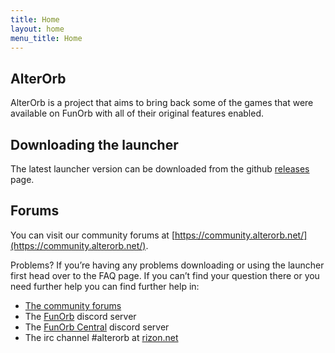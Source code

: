 ```yaml
---
title: Home
layout: home
menu_title: Home
---
```

## AlterOrb

AlterOrb is a project that aims to bring back some of the games that were available on FunOrb with all of their original features enabled.

## Downloading the launcher

The latest launcher version can be downloaded from the github [releases](https://github.com/alterorb/alterorb-launcher/releases) page.

## Forums

You can visit our community forums at [https://community.alterorb.net/](https://community.alterorb.net/).

Problems?
If you’re having any problems downloading or using the launcher first head over to the FAQ page. If you can’t find your question there or you need further help you can find further help in:

* [The community forums](https://community.alterorb.net/) 
* The [FunOrb](https://discordapp.com/invite/MGfDrDf) discord server 
* The [FunOrb Central](https://discordapp.com/invite/a4qUynM) discord server
* The irc channel #alterorb at [rizon.net](rizon.net)